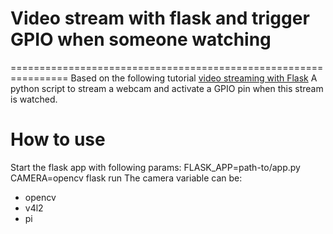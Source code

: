 # Video stream with flask and trigger GPIO when someone watching
================================================================
Based on the following tutorial [video streaming with Flask](http://blog.miguelgrinberg.com/post/video-streaming-with-flask) A python script to stream a webcam and activate a GPIO pin when this stream is watched.

# How to use

Start the flask app with following params:
FLASK_APP=path-to/app.py CAMERA=opencv flask run
The camera variable can be:
- opencv
- v4l2
- pi
